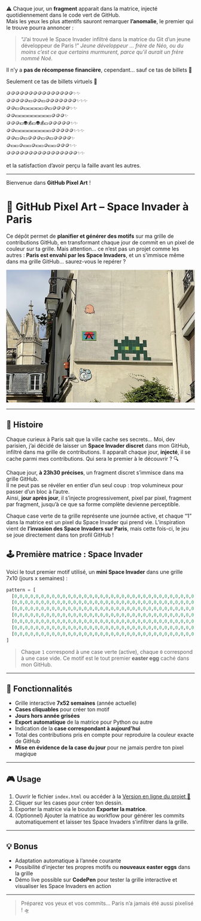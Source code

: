 ⚠️ Chaque jour, un **fragment** apparait dans la matrice, injecté quotidiennement dans le code vert de GitHub.  
Mais les yeux les plus attentifs sauront remarquer **l’anomalie**, le premier qui le trouve pourra annoncer :

> “J’ai trouvé le Space Invader infiltré dans la matrice du Git d’un jeune développeur de Paris !”
*Jeune développeur … frère de Néo, ou du moins c’est ce que certains murmurent, parce qu’il aurait un frère nommé Noé.*

Il n’y a **pas de récompense financière**, cependant… sauf ce tas de billets 💸  

Seulement ce tas de billets virtuels 💸
```
🪙🪙🪙🪙🪙🪙🪙🪙🪙🪙🪙🪙🪙🪙🪙✨✨
🪙🪙🪙🪙🪙💵🪙🪙💵🪙🪙🪙🪙🪙🪙🪙✨✨✨
🪙🪙💵🪙💵💵💵💵💵🪙💵🪙🪙🪙🪙✨✨
🪙🪙💵💵💵💵💵💵💵💵💵🪙🪙🪙✨
🪙🪙🪙💵👽💰💵👽💰💵🪙🪙🪙🪙🪙✨✨
🪙🪙💵💵💵💵💵💵💵💵💵🪙🪙🪙🪙🪙✨✨✨
🪙🪙💵🪙💵🪙🪙🪙💵🪙💵🪙🪙🪙🪙✨
🪙💵💵🪙💵💵🪙💵💵🪙💵💵🪙🪙🪙✨✨
🪙🪙🪙🪙🪙🪙🪙🪙🪙🪙🪙🪙🪙🪙🪙🪙✨✨
```
et la satisfaction d’avoir perçu la faille avant les autres.

---

Bienvenue dans **GitHub Pixel Art** !

# 🎨 GitHub Pixel Art – Space Invader à Paris

Ce dépôt permet de **planifier et générer des motifs** sur ma grille de contributions GitHub, en transformant chaque jour de commit en un pixel de couleur sur ta grille.
Mais attention… ce n’est pas un projet comme les autres : **Paris est envahi par les Space Invaders**, et un s'immisce même dans ma grille GitHub… saurez-vous le repérer ?

![Pixel Art Banner](banner.jpg)

---

## 🌟 Histoire

Chaque curieux à Paris sait que la ville cache ses secrets…
Moi, dev parisien, j’ai décidé de laisser un **Space Invader discret** dans mon GitHub, infiltré dans ma grille de contributions.
Il apparaît chaque jour, **injecté**, il se cache parmi mes contributions.
Qui sera le premier à le découvrir ? 🔍

Chaque jour, **à 23h30 précises**, un fragment discret s’immisce dans ma grille GitHub.  
Il ne peut pas se révéler en entier d’un seul coup : trop volumineux pour passer d’un bloc à l’autre.  
Ainsi, **jour après jour**, il s’injecte progressivement, pixel par pixel, fragment par fragment, jusqu’à ce que sa forme complète devienne perceptible.

Chaque case verte de ta grille représente une journée active, et chaque “1” dans la matrice est un pixel du Space Invader qui prend vie.
L’inspiration vient de **l’invasion des Space Invaders sur Paris**, mais cette fois-ci, le jeu se joue directement dans ton profil GitHub !

## 🕹️ Première matrice : Space Invader

Voici le tout premier motif utilisé, un **mini Space Invader** dans une grille 7x10 (jours x semaines) :

```python
pattern = [
  [0,0,0,0,0,0,0,0,0,0,0,0,0,0,0,0,0,0,0,0,0,0,0,0,0,0,0,0,0,0,0,0,0,0,0,0,0,0,0,0,0,0,0,0,0,1,0,0,1,0,0,0,0],  # dim
  [0,0,0,0,0,0,0,0,0,0,0,0,0,0,0,0,0,0,0,0,0,0,0,0,0,0,0,0,0,0,0,0,0,0,0,0,0,0,0,0,0,0,1,0,1,1,1,1,1,0,1,0,0],  # lun
  [0,0,0,0,0,0,0,0,0,0,0,0,0,0,0,0,0,0,0,0,0,0,0,0,0,0,0,0,0,0,0,0,0,0,0,0,0,0,0,0,0,0,1,1,1,1,1,1,1,1,1,0,0],  # mar
  [0,0,0,0,0,0,0,0,0,0,0,0,0,0,0,0,0,0,0,0,0,0,0,0,0,0,0,0,0,0,0,0,0,0,0,0,0,0,0,0,0,0,0,1,0,0,1,0,0,1,0,0,0],  # mer
  [0,0,0,0,0,0,0,0,0,0,0,0,0,0,0,0,0,0,0,0,0,0,0,0,0,0,0,0,0,0,0,0,0,0,0,0,0,0,0,0,0,0,1,1,1,1,1,1,1,1,1,0,0],  # jeu
  [0,0,0,0,0,0,0,0,0,0,0,0,0,0,0,0,0,0,0,0,0,0,0,0,0,0,0,0,0,0,0,0,0,0,0,0,0,0,0,0,0,0,1,0,1,0,0,0,1,0,1,0,0],  # ven
  [0,0,0,0,0,0,0,0,0,0,0,0,0,0,0,0,0,0,0,0,0,0,0,0,0,0,0,0,0,0,0,0,0,0,0,0,0,0,0,0,0,1,1,0,1,1,0,1,1,0,1,1,0],  # sam
]
```

> Chaque `1` correspond à une case verte (active), chaque `0` correspond à une case vide.
> Ce motif est le tout premier **easter egg** caché dans mon GitHub.

---

## 🚀 Fonctionnalités

* Grille interactive **7x52 semaines** (année actuelle)
* **Cases cliquables** pour créer ton motif
* **Jours hors année grisées**
* **Export automatique** de la matrice pour Python ou autre
* Indication de la **case correspondant à aujourd'hui**
* Total des contributions pris en compte pour reproduire la couleur exacte de GitHub
* **Mise en évidence de la case du jour** pour ne jamais perdre ton pixel magique

---

## 🎮 Usage

1. Ouvrir le fichier `index.html` ou accéder à la [Version en ligne du projet 🎨](https://odowin.github.io/github-pixel-art)
2. Cliquer sur les cases pour créer ton dessin.
3. Exporter la matrice via le bouton **Exporter la matrice**.
4. (Optionnel) Ajouter la matrice au workflow pour générer les commits automatiquement et laisser tes Space Invaders s’infiltrer dans la grille.

---

## 💡 Bonus

* Adaptation automatique à l’année courante
* Possibilité d’injecter tes propres motifs ou **nouveaux easter eggs** dans la grille
* Démo live possible sur **CodePen** pour tester la grille interactive et visualiser les Space Invaders en action

---

> Préparez vos yeux et vos commits… Paris n’a jamais été aussi pixelisé ! 🛸
